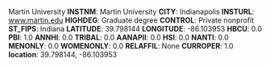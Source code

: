 
Martin University
**INSTNM**: Martin University
**CITY**: Indianapolis
**INSTURL**: www.martin.edu
**HIGHDEG**: Graduate degree
**CONTROL**: Private nonprofit
**ST_FIPS**: Indiana
**LATITUDE**: 39.798144
**LONGITUDE**: -86.103953
**HBCU**: 0.0
**PBI**: 1.0
**ANNHI**: 0.0
**TRIBAL**: 0.0
**AANAPII**: 0.0
**HSI**: 0.0
**NANTI**: 0.0
**MENONLY**: 0.0
**WOMENONLY**: 0.0
**RELAFFIL**: None
**CURROPER**: 1.0
**location**: 39.798144, -86.103953